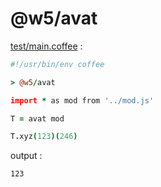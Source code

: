 [‼️]: ✏️README.mdt

# @w5/avat

[test/main.coffee](./test/main.coffee) :

```coffee
#!/usr/bin/env coffee

> @w5/avat

import * as mod from '../mod.js'

T = avat mod

T.xyz(123)(246)
```

output :

```
123
```
